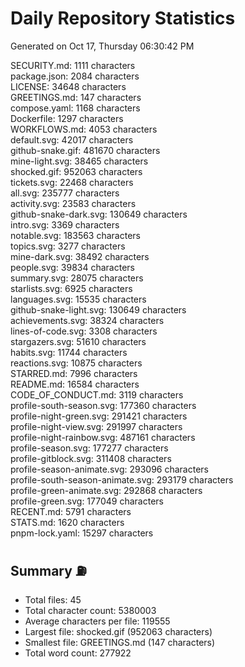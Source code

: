 # Daily Repository Statistics 
Generated on Oct 17, Thursday 06:30:42 PM  

SECURITY.md: 1111 characters  
package.json: 2084 characters  
LICENSE: 34648 characters  
GREETINGS.md: 147 characters  
compose.yaml: 1168 characters  
Dockerfile: 1297 characters  
WORKFLOWS.md: 4053 characters  
default.svg: 42017 characters  
github-snake.gif: 481670 characters  
mine-light.svg: 38465 characters  
shocked.gif: 952063 characters  
tickets.svg: 22468 characters  
all.svg: 235777 characters  
activity.svg: 23583 characters  
github-snake-dark.svg: 130649 characters  
intro.svg: 3369 characters  
notable.svg: 183563 characters  
topics.svg: 3277 characters  
mine-dark.svg: 38492 characters  
people.svg: 39834 characters  
summary.svg: 28075 characters  
starlists.svg: 6925 characters  
languages.svg: 15535 characters  
github-snake-light.svg: 130649 characters  
achievements.svg: 38324 characters  
lines-of-code.svg: 3308 characters  
stargazers.svg: 51610 characters  
habits.svg: 11744 characters  
reactions.svg: 10875 characters  
STARRED.md: 7996 characters  
README.md: 16584 characters  
CODE_OF_CONDUCT.md: 3119 characters  
profile-south-season.svg: 177360 characters  
profile-night-green.svg: 291421 characters  
profile-night-view.svg: 291997 characters  
profile-night-rainbow.svg: 487161 characters  
profile-season.svg: 177277 characters  
profile-gitblock.svg: 311408 characters  
profile-season-animate.svg: 293096 characters  
profile-south-season-animate.svg: 293179 characters  
profile-green-animate.svg: 292868 characters  
profile-green.svg: 177049 characters  
RECENT.md: 5791 characters  
STATS.md: 1620 characters  
pnpm-lock.yaml: 15297 characters  

## Summary ⛽  
- Total files: 45  
- Total character count: 5380003  
- Average characters per file: 119555  
- Largest file: shocked.gif (952063 characters)  
- Smallest file: GREETINGS.md (147 characters)  
- Total word count: 277922  
